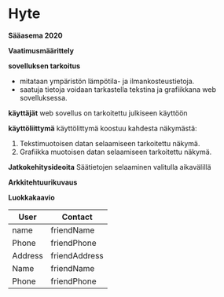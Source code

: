 # Hyte 

**Sääasema 2020**

**Vaatimusmäärittely**

**sovelluksen tarkoitus**
 * mitataan ympäristön lämpötila- ja ilmankosteustietoja.
 * saatuja tietoja voidaan tarkastella tekstina ja grafiikkana web sovelluksessa.

**käyttäjät**
web sovellus on tarkoitettu julkiseen käyttöön

**käyttöliittymä**
käyttölittymä koostuu kahdesta näkymästä:

 1. Tekstimuotoisen datan selaamiseen tarkoitettu näkymä.
 2. Grafiikka muotoisen datan selaamiseen tarkoitettu näkymä.
 
**Jatkokehitysideoita**
Säätietojen selaaminen valitulla aikavälillä
 
**Arkkitehtuurikuvaus**

**Luokkakaavio**

User | Contact
---- | -------
name | friendName
Phone | friendPhone
Address | friendAddress
Name | friendName
Phone | friendPhone
